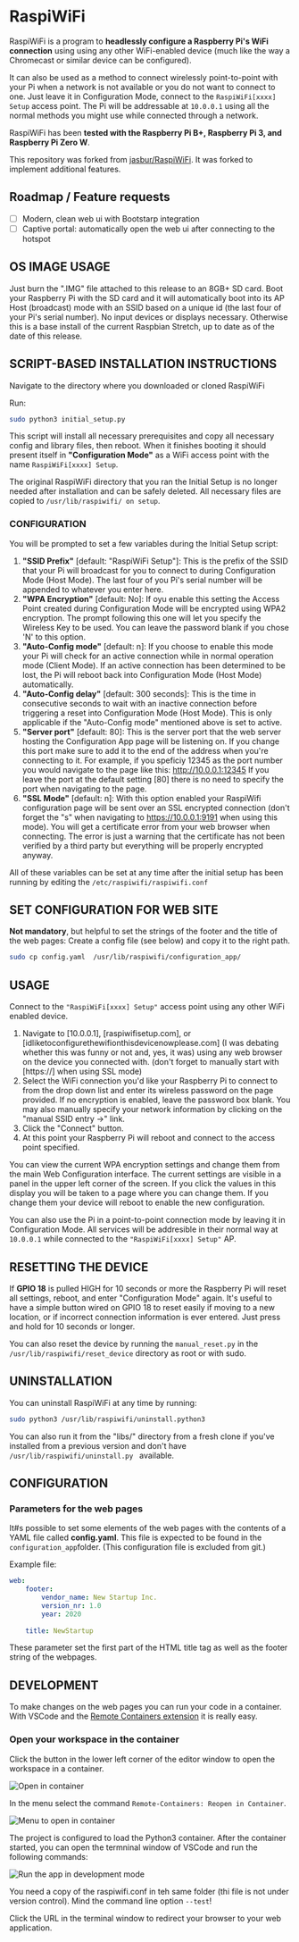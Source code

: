 # RaspiWiFi

RaspiWiFi is a program to **headlessly configure a Raspberry Pi's WiFi
connection** using using any other WiFi-enabled device (much like the way
a Chromecast or similar device can be configured).

It can also be used as a method to connect wirelessly point-to-point with your
Pi when a network is not available or you do not want to connect to one. Just
leave it in Configuration Mode, connect to the ```RaspiWiFi[xxxx] Setup``` access
point. The Pi will be addressable at ```10.0.0.1``` using all the normal methods you
might use while connected through a network.

RaspiWiFi has been **tested with the Raspberry Pi B+, Raspberry Pi 3, and Raspberry Pi Zero W**.

This repository was forked from [jasbur/RaspiWiFi](https://github.com/jasbur/RaspiWiFi). It was forked to implement additional features.

## Roadmap / Feature requests

- [ ] Modern, clean web ui with Bootstarp integration
- [ ] Captive portal: automatically open the web ui after connecting to the hotspot

## OS IMAGE USAGE

Just burn the ".IMG" file attached to this release to an 8GB+ SD card. Boot
your Raspberry Pi with the SD card and it will automatically boot into its AP
Host (broadcast) mode with an SSID based on a unique id (the last four of your
Pi's serial number). No input devices or displays necessary. Otherwise this is
a base install of the current Raspbian Stretch, up to date as of the date of
this release.

## SCRIPT-BASED INSTALLATION INSTRUCTIONS

Navigate to the directory where you downloaded or cloned RaspiWiFi

Run:

```bash
sudo python3 initial_setup.py
```

This script will install all necessary prerequisites and copy all necessary
config and library files, then reboot. When it finishes booting it should
present itself in **"Configuration Mode"** as a WiFi access point with the
name ```RaspiWiFi[xxxx] Setup```.

The original RaspiWiFi directory that you ran the Initial Setup is no longer
needed after installation and can be safely deleted. All necessary files are
copied to ```/usr/lib/raspiwifi/ on setup```.

### CONFIGURATION

You will be prompted to set a few variables during the Initial Setup script:

1. **"SSID Prefix"** [default: "RaspiWiFi Setup"]: This is the prefix of the SSID
      that your Pi will broadcast for you to connect to during
      Configuration Mode (Host Mode). The last four of you Pi's serial number
      will be appended to whatever you enter here.
2. **"WPA Encryption"** [default: No]: If oyu enable this setting the Access Point 
      created during Configuration Mode will be encrypted using WPA2 encryption. 
      The prompt following this one will let you specify the Wireless Key to be 
      used. You can leave the password blank if you chose 'N' to this option. 
3. **"Auto-Config mode"** [default: n]: If you choose to enable this mode your Pi
      will check for an active connection while in normal operation mode (Client Mode).
      If an active connection has been determined to be lost, the Pi will reboot
      back into Configuration Mode (Host Mode) automatically.
4. **"Auto-Config delay"** [default: 300 seconds]: This is the time in consecutive
      seconds to wait with an inactive connection before triggering a reset into
      Configuration Mode (Host Mode). This is only applicable if the
      "Auto-Config mode" mentioned above is set to active.
5. **"Server port"** [default: 80]: This is the server port that the web server
      hosting the Configuration App page will be listening on. If you change
      this port make sure to add it to the end of the address when you're
      connecting to it. For example, if you speficiy 12345 as the port number
      you would navigate to the page like this: http://10.0.0.1:12345 If you
      leave the port at the default setting [80] there is no need to specify the
      port when navigating to the page.
6. **"SSL Mode"** [default: n]: With this option enabled your RaspiWifi
      configuration page will be sent over an SSL encrypted connection (don't
      forget the "s" when navigating to https://10.0.0.1:9191 when using
      this mode). You will get a certificate error from your web browser when
      connecting. The error is just a warning that the certificate has not been
      verified by a third party but everything will be properly encrypted anyway.

All of these variables can be set at any time after the initial setup has
been running by editing the ```/etc/raspiwifi/raspiwifi.conf```

## SET CONFIGURATION FOR WEB SITE

**Not mandatory**, but helpful to set the strings of the footer and the title of the web pages:
Create a config file (see below) and copy it to the right path.

```bash
sudo cp config.yaml  /usr/lib/raspiwifi/configuration_app/
```

## USAGE

Connect to the ```"RaspiWiFi[xxxx] Setup"``` access point using any other WiFi enabled
device.

1. Navigate to [10.0.0.1], [raspiwifisetup.com], or [idliketoconfigurethewifionthisdevicenowplease.com] (I was debating whether this
was funny or not and, yes, it was) using any web browser on the device you
connected with. (don't forget to manually start with [https://] when using SSL mode)
2. Select the WiFi connection you'd like your Raspberry Pi to connect to from
the drop down list and enter its wireless password on the page provided. If no
encryption is enabled, leave the password box blank. You may also manually
specify your network information by clicking on the "manual SSID entry ->" link.
3. Click the "Connect" button.
4. At this point your Raspberry Pi will reboot and connect to the access point
specified.

You can view the current WPA encryption settings and change them from the main Web 
Configuration interface. The current settings are visible in a panel in the upper 
left corner of the screen. If you click the values in this display you will be taken 
to a page where you can change them. If you change them your device will reboot to 
enable the new configuration. 

You can also use the Pi in a point-to-point connection mode by leaving it in
Configuration Mode. All services will be addresible in their normal way at
```10.0.0.1``` while connected to the ```"RaspiWiFi[xxxx] Setup"``` AP.



## RESETTING THE DEVICE

If **GPIO 18** is pulled HIGH for 10 seconds or more the Raspberry Pi will reset
all settings, reboot, and enter "Configuration Mode" again. It's useful to have
a simple button wired on GPIO 18 to reset easily if moving to a new location,
or if incorrect connection information is ever entered. Just press and hold for
10 seconds or longer.

You can also reset the device by running the ```manual_reset.py``` in the
```/usr/lib/raspiwifi/reset_device``` directory as root or with sudo.


## UNINSTALLATION

You can uninstall RaspiWiFi at any time by running:

```bash   
sudo python3 /usr/lib/raspiwifi/uninstall.python3
```

You can also run it from the "libs/" directory from a fresh clone if you've 
installed from a previous version and don't have ```/usr/lib/raspiwifi/uninstall.py ```
available.

## CONFIGURATION

### Parameters for the web pages

It#s possible to set some elements of the web pages with the contents of a YAML file called **config.yaml**. This file is expected to be found in the ```configuration_app```folder. (This configuration file is excluded from git.)

Example file: 

```yaml
web:
    footer:
        vendor_name: New Startup Inc.
        version_nr: 1.0
        year: 2020
    
    title: NewStartup
```

These parameter set the first part of the HTML title tag as well as the footer string of the webpages.

## DEVELOPMENT

To make changes on the web pages you can run your code in a container. With VSCode and the [Remote Containers extension](https://github.com/Microsoft/vscode-remote-release) it is really easy. 

### Open your workspace in the container

Click the button in the lower left corner of the editor window to open the workspace in a container.

![Open in container](img/devcontainer1.png)

In the menu select the command ```Remote-Containers: Reopen in Container```.

![Menu to open in container](img/devcontainer2.png)

The project is configured to load the Python3 container. After the container started, you can open the termninal window of VSCode and run the following commands:

![Run the app in development mode](img/devcontainer_terminal.png)

You need a copy of the raspiwifi.conf in teh same folder (thi file is not under version control). Mind the command line option ```--test```!

Click the URL in the terminal window to redirect your browser to your web application.

